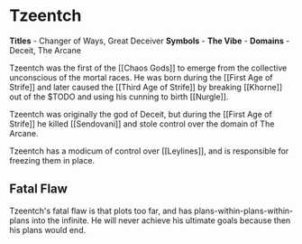 # Tzeentch
**Titles** - Changer of Ways, Great Deceiver
**Symbols** -
**The Vibe** -
**Domains** - Deceit, The Arcane

Tzeentch was the first of the [[Chaos Gods]] to emerge from the collective unconscious of the mortal races. He was born during the [[First Age of Strife]] and later caused the [[Third Age of Strife]] by breaking [[Khorne]] out of the $TODO and using his cunning to birth [[Nurgle]].

Tzeentch was originally the god of Deceit, but during the [[First Age of Strife]] he killed [[Sendovani]] and stole control over the domain of The Arcane.

Tzeentch has a modicum of control over [[Leylines]], and is responsible for freezing them in place.

## Fatal Flaw
Tzeentch's fatal flaw is that plots too far, and has plans-within-plans-within-plans into the infinite. He will never achieve his ultimate goals because then his plans would end.